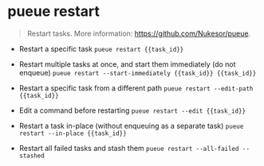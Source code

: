 # pueue restart
> Restart tasks.
> More information: <https://github.com/Nukesor/pueue>.

- Restart a specific task
`pueue restart {{task_id}}`

- Restart multiple tasks at once, and start them immediately (do not enqueue)
`pueue restart --start-immediately {{task_id}} {{task_id}}`

- Restart a specific task from a different path
`pueue restart --edit-path {{task_id}}`

- Edit a command before restarting
`pueue restart --edit {{task_id}}`

- Restart a task in-place (without enqueuing as a separate task)
`pueue restart --in-place {{task_id}}`

- Restart all failed tasks and stash them
`pueue restart --all-failed --stashed`
